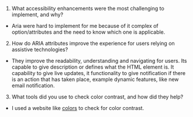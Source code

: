1. What accessibility enhancements were the most challenging to implement, and why?

- Aria were hard to implement for me because of it complex of option/attributes and the need to know which one is applicable.

2. How do ARIA attributes improve the experience for users relying on assistive technologies?

- They improve the readability, understanding and navigating for users. Its capable to give description or defines what the HTML element is. It capability to give live updates, it functionality to give notification if there is an action that has taken place, example dynamic features, like new email notification.

3. What tools did you use to check color contrast, and how did they help?

- I used a website like [colors](https://coolors.co/contrast-checker/505050-ffffff) to check for color contrast.

